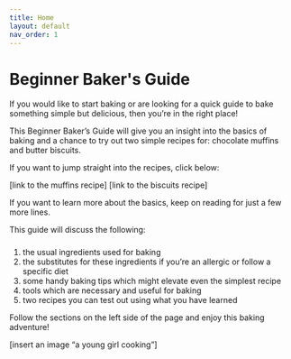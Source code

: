```yaml
---
title: Home
layout: default
nav_order: 1
---
```



<h1>Beginner Baker's Guide</h1>

If you would like to start baking or are looking for a quick guide to bake something simple but delicious, then you’re in the right place!

This Beginner Baker’s Guide will give you an insight into the basics of baking and a chance to try out two simple recipes for: chocolate muffins and butter biscuits.

If you want to jump straight into the recipes, click below:

[link to the muffins recipe]
[link to the biscuits recipe]

If you want to learn more about the basics, keep on reading for just a few more lines.

This guide will discuss the following:

###

1. the usual ingredients used for baking
2. the substitutes for these ingredients if you’re an allergic or follow a specific diet 
3. some handy baking tips which might elevate even the simplest recipe
4. tools which are necessary and useful for baking 
5. two recipes you can test out using what you have learned

Follow the sections on the left side of the page and enjoy this baking adventure! 

[insert an image “a young girl cooking”]

